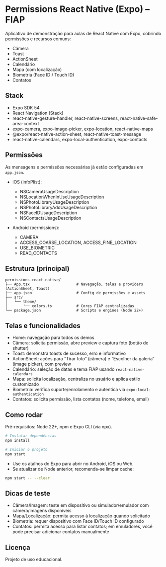 # Permissions React Native (Expo) – FIAP

Aplicativo de demonstração para aulas de React Native com Expo, cobrindo permissões e recursos comuns:

- Câmera
- Toast
- ActionSheet
- Calendário
- Mapa (com localização)
- Biometria (Face ID / Touch ID)
- Contatos

## Stack

- Expo SDK 54
- React Navigation (Stack)
- react-native-gesture-handler, react-native-screens, react-native-safe-area-context
- expo-camera, expo-image-picker, expo-location, react-native-maps
- @expo/react-native-action-sheet, react-native-toast-message
- react-native-calendars, expo-local-authentication, expo-contacts

## Permissões

As mensagens e permissões necessárias já estão configuradas em `app.json`.

- iOS (infoPlist):
  - NSCameraUsageDescription
  - NSLocationWhenInUseUsageDescription
  - NSPhotoLibraryUsageDescription
  - NSPhotoLibraryAddUsageDescription
  - NSFaceIDUsageDescription
  - NSContactsUsageDescription

- Android (permissions):
  - CAMERA
  - ACCESS_COARSE_LOCATION, ACCESS_FINE_LOCATION
  - USE_BIOMETRIC
  - READ_CONTACTS

## Estrutura (principal)

```
permissions-react-native/
├── App.tsx                     # Navegação, telas e providers (ActionSheet, Toast)
├── app.json                    # Config de permissões e assets
├── src/
│   └── theme/
│       └── colors.ts           # Cores FIAP centralizadas
└── package.json                # Scripts e engines (Node 22+)
```

## Telas e funcionalidades

- Home: navegação para todos os demos
- Câmera: solicita permissão, abre preview e captura foto (botão de shutter)
- Toast: demonstra toasts de sucesso, erro e informativo
- ActionSheet: ações para “Tirar foto” (câmera) e “Escolher da galeria” (image picker), com preview
- Calendário: seleção de datas e tema FIAP usando `react-native-calendars`
- Mapa: solicita localização, centraliza no usuário e aplica estilo customizado
- Biometria: verifica suporte/enrolamento e autentica via `expo-local-authentication`
- Contatos: solicita permissão, lista contatos (nome, telefone, email)

## Como rodar

Pré-requisitos: Node 22+, npm e Expo CLI (via npx).

```bash
# Instalar dependências
npm install

# Iniciar o projeto
npm start
```

- Use os atalhos do Expo para abrir no Android, iOS ou Web.
- Se atualizar de Node anterior, recomenda-se limpar cache:

```bash
npm start -- --clear
```

## Dicas de teste

- Câmera/Imagem: teste em dispositivo ou simulador/emulador com câmera/imagens disponíveis
- Mapa/Localização: permita acesso à localização quando solicitado
- Biometria: requer dispositivo com Face ID/Touch ID configurado
- Contatos: permita acesso para listar contatos; em emuladores, você pode precisar adicionar contatos manualmente

## Licença

Projeto de uso educacional.
